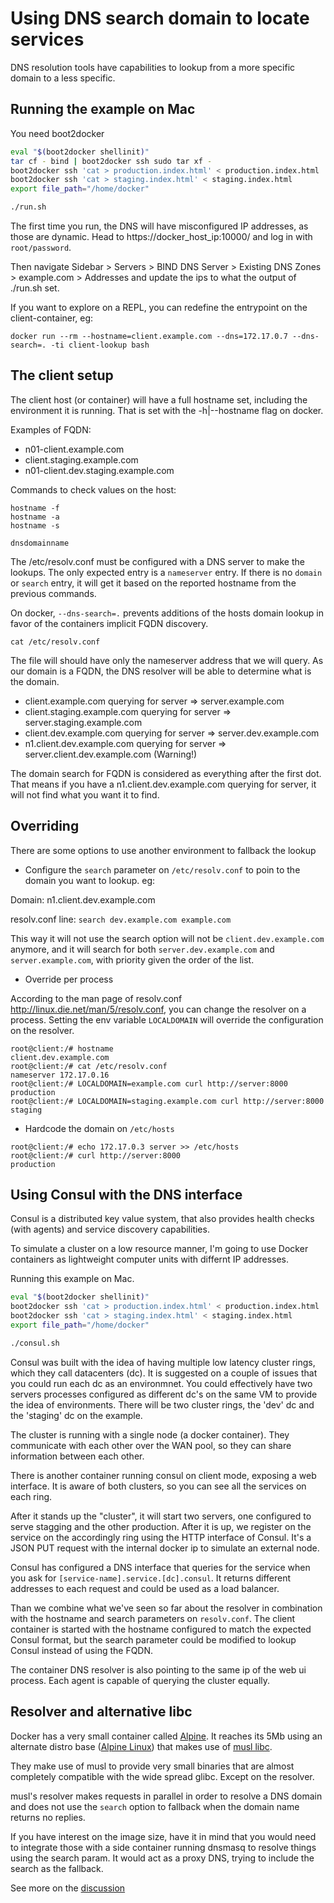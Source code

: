 # Using DNS search domain to locate services


DNS resolution tools have capabilities to lookup from a more specific domain to a less specific.


## Running the example on Mac

You need boot2docker

```bash
eval "$(boot2docker shellinit)"
tar cf - bind | boot2docker ssh sudo tar xf -
boot2docker ssh 'cat > production.index.html' < production.index.html
boot2docker ssh 'cat > staging.index.html' < staging.index.html
export file_path="/home/docker"

./run.sh
```

The first time you run, the DNS will have misconfigured IP addresses, as those are dynamic.
Head to https://docker_host_ip:10000/ and log in with `root/password`.

Then navigate Sidebar > Servers > BIND DNS Server > Existing DNS Zones > example.com > Addresses and update the ips to what the output of ./run.sh set.

If you want to explore on a REPL, you can redefine the entrypoint on the client-container, eg:

```
docker run --rm --hostname=client.example.com --dns=172.17.0.7 --dns-search=. -ti client-lookup bash
```

## The client setup

The client host (or container) will have a full hostname set, including the environment it is running.
That is set with the -h|--hostname flag on docker.

Examples of FQDN:

- n01-client.example.com
- client.staging.example.com
- n01-client.dev.staging.example.com


Commands to check values on the host:

```
hostname -f
hostname -a
hostname -s

dnsdomainname
```

The /etc/resolv.conf must be configured with a DNS server to make the lookups.
The only expected entry is a `nameserver` entry. If there is no `domain` or `search` entry, it will get it based on the reported hostname from the previous commands.

On docker, `--dns-search=.` prevents additions of the hosts domain lookup in favor of the containers implicit FQDN discovery.

```
cat /etc/resolv.conf
```

The file will should have only the nameserver address that we will query. As our domain is a FQDN, the DNS resolver will be able to determine what is the domain.

- client.example.com querying for server => server.example.com
- client.staging.example.com querying for server => server.staging.example.com
- client.dev.example.com querying for server => server.dev.example.com
- n1.client.dev.example.com querying for server => server.client.dev.example.com (Warning!)

The domain search for FQDN is considered as everything after the first dot. That means if you have a n1.client.dev.example.com querying for server, it will not find what you want it to find.

## Overriding

There are some options to use another environment to fallback the lookup

- Configure the `search` parameter on `/etc/resolv.conf` to poin to the domain you want to lookup. eg:

Domain: n1.client.dev.example.com

resolv.conf line: `search dev.example.com example.com`

This way it will not use the search option will not be `client.dev.example.com` anymore, and it will search for both `server.dev.example.com` and `server.example.com`, with priority given the order of the list.

- Override per process

According to the man page of resolv.conf http://linux.die.net/man/5/resolv.conf, you can change the resolver on a process.
Setting the env variable `LOCALDOMAIN` will override the configuration on the resolver.


```
root@client:/# hostname
client.dev.example.com
root@client:/# cat /etc/resolv.conf
nameserver 172.17.0.16
root@client:/# LOCALDOMAIN=example.com curl http://server:8000
production
root@client:/# LOCALDOMAIN=staging.example.com curl http://server:8000
staging
```

- Hardcode the domain on `/etc/hosts`

```
root@client:/# echo 172.17.0.3 server >> /etc/hosts
root@client:/# curl http://server:8000
production
```


## Using Consul with the DNS interface

Consul is a distributed key value system, that also provides health
checks (with agents) and service discovery capabilities.

To simulate a cluster on a low resource manner, I'm going to use
Docker containers as lightweight computer units with differnt IP
addresses.

Running this example on Mac.
```bash
eval "$(boot2docker shellinit)"
boot2docker ssh 'cat > production.index.html' < production.index.html
boot2docker ssh 'cat > staging.index.html' < staging.index.html
export file_path="/home/docker"

./consul.sh
```

Consul was built with the idea of having multiple low latency cluster
rings, which they call datacenters (dc). It is suggested on a couple
of issues that you could run each dc as an environmnet. You could
effectively have two servers processes configured as different dc's on
the same VM to provide the idea of environments.  There will be two
cluster rings, the 'dev' dc and the 'staging' dc on the example.

The cluster is running with a single node (a docker container). They
communicate with each other over the WAN pool, so they can share
information between each other.

There is another container running consul on client mode, exposing a
web interface. It is aware of both clusters, so you can see all the
services on each ring.

After it stands up the "cluster", it will start two servers, one
configured to serve stagging and the other production.  After it is
up, we register on the service on the accordingly ring using the HTTP
interface of Consul. It's a JSON PUT request with the internal docker
ip to simulate an external node.

Consul has configured a DNS interface that queries for the service
when you ask for `[service-name].service.[dc].consul`. It returns
different addresses to each request and could be used as a load
balancer.

Than we combine what we've seen so far about the resolver in
combination with the hostname and search parameters on `resolv.conf`.
The client container is started with the hostname configured to match
the expected Consul format, but the search parameter could be modified
to lookup Consul instead of using the FQDN.

The container DNS resolver is also pointing to the same ip of the web
ui process. Each agent is capable of querying the cluster equally.


## Resolver and alternative libc

Docker has a very small container called
[Alpine](https://registry.hub.docker.com/_/alpine/). It reaches its
5Mb using an alternate distro base
([Alpine Linux](http://alpinelinux.org)) that makes use of
[musl libc](http://www.musl-libc.org/).

They make use of musl to provide very small binaries that are almost
completely compatible with the wide spread glibc. Except on the
resolver.

musl's resolver makes requests in parallel in order to resolve a DNS
domain and does not use the `search` option to fallback when the
domain name returns no replies.

If you have interest on the image size, have it in mind that you would
need to integrate those with a side container running dnsmasq to
resolve things using the search param. It would act as a proxy DNS,
trying to include the search as the fallback.

See more on the
[discussion](https://github.com/gliderlabs/docker-alpine/issues/8)
